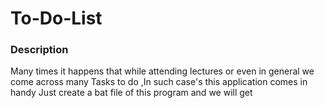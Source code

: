 # To-Do-List


### Description

Many times it happens that while attending lectures or even in general
we come across many Tasks to do ,In such case's this application comes in handy
Just create a bat file of this program and we will get 
